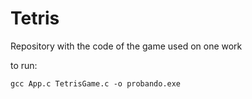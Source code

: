 # Tetris
Repository with the code of the game used on one work

to run:

```
gcc App.c TetrisGame.c -o probando.exe
```